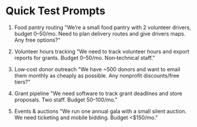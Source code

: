 # Quick Test Prompts

1) Food pantry routing
"We’re a small food pantry with 2 volunteer drivers, budget $0–$50/mo. Need to plan delivery routes and give drivers maps. Any free options?"

2) Volunteer hours tracking
"We need to track volunteer hours and export reports for grants. Budget $0–$50/mo. Non‑technical staff."

3) Low‑cost donor outreach
"We have ~500 donors and want to email them monthly as cheaply as possible. Any nonprofit discounts/free tiers?"

4) Grant pipeline
"We need software to track grant deadlines and store proposals. Two staff. Budget $50–$100/mo."

5) Events & auctions
"We run one annual gala with a small silent auction. We need ticketing and mobile bidding. Budget <$150/mo."
